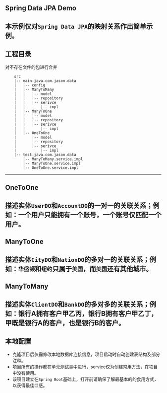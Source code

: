 ## Spring Data JPA Demo

本示例仅对`Spring Data JPA`的映射关系作出简单示例。
---

## 工程目录
对不存在文件的包进行合并
```
    src
    |-- main.java.com.jason.data
    |   |-- config
    |   |-- ManyToMany
    |   |   |-- model
    |   |   |-- repository
    |   |   |-- serivce
    |   |       |-- impl
    |   |-- ManyToOne
    |   |   |-- model
    |   |   |-- repository
    |   |   |-- serivce
    |   |       |-- impl
    |   |-- OneToOne
    |       |-- model
    |       |-- repository
    |       |-- serivce
    |           |-- impl
    |-- test.java.com.jason.data
        |-- ManyToMany.service.impl
        |-- ManyToOne.service.impl
        |-- OneToOne.service.impl
```
---

## OneToOne

描述实体`UserDO`和`AccountDO`的一对一的关联关系；例如：一个用户只能拥有一个账号，一个账号仅匹配一个用户。
---

## ManyToOne

描述实体`CityDO`和`NationDO`的多对一的关联关系；例如：`华盛顿`和`纽约`只属于`美国`，而`美国`还有其他城市。
---

## ManyToMany
描述实体`ClientDO`和`BankDO`的多对多的关联关系；例如：银行A拥有客户甲乙丙，银行B拥有客户甲乙丁， 甲既是银行A的客户，也是银行B的客户。
---

## 本地配置
- 克隆项目后仅需修改本地数据库连接信息，项目启动时自动创建表结构及部分注释。
- 项目所有的操作都在单元测试类中进行，service仅为创建常用方法，在项目中没有使用。
- 该项目建立在`Spring Boot`基础上，打开前请确保了解最基本的的食用方式，以获得最佳口感。
